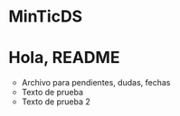 # MinTicDS

<h1>Hola, README</h1>
<ul>
<li type="circle">Archivo para pendientes, dudas, fechas</li>
<li type="circle">Texto de prueba</li>
<li type="circle">Texto de prueba 2</li>
</ul>
